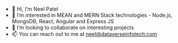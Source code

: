 - 👋 Hi, I’m Neel Patel
- 👀 I’m interested in MEAN and MERN Stack technologies - Node.js, MongoDB, React, Angular and Express JS
- 💞️ I’m looking to collaborate on interesting projects
- 📫 You can reach out to me at neel@dataverseinfotech.com

